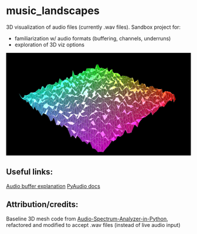 music_landscapes
==========

3D visualization of audio files (currently .wav files).
Sandbox project for:
* familiarization w/ audio formats (buffering, channels, underruns)
* exploration of 3D viz options

![Example](/images/example_landscape.png)

Useful links:
----
[Audio buffer explanation](https://techpubs.jurassic.nl/manuals/0650/developer/DMSDK_PG/sgi_html/ch08.html)
[PyAudio docs](http://people.csail.mit.edu/hubert/pyaudio/docs/)

Attribution/credits:
----
Baseline 3D mesh code from [Audio-Spectrum-Analyzer-in-Python](https://github.com/markjay4k/Audio-Spectrum-Analyzer-in-Python), refactored and modified to accept .wav files (instead of live audio input)
